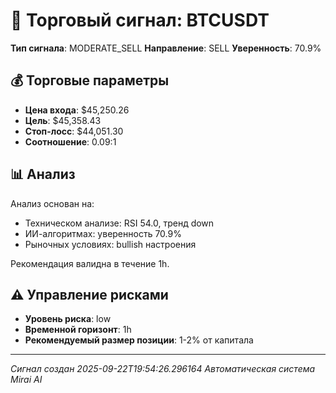 
# 🎯 Торговый сигнал: BTCUSDT

**Тип сигнала**: MODERATE_SELL
**Направление**: SELL
**Уверенность**: 70.9%

## 💰 Торговые параметры
- **Цена входа**: $45,250.26
- **Цель**: $45,358.43
- **Стоп-лосс**: $44,051.30
- **Соотношение**: 0.09:1

## 📊 Анализ

Анализ основан на:
- Техническом анализе: RSI 54.0, тренд down
- ИИ-алгоритмах: уверенность 70.9%
- Рыночных условиях: bullish настроения

Рекомендация валидна в течение 1h.
        

## ⚠️ Управление рисками
- **Уровень риска**: low
- **Временной горизонт**: 1h
- **Рекомендуемый размер позиции**: 1-2% от капитала

---
*Сигнал создан 2025-09-22T19:54:26.296164*
*Автоматическая система Mirai AI*
        